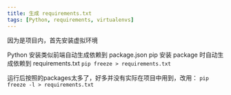 ```yaml
---
title: 生成 requirements.txt 
tags: [Python, requirements, virtualenvs]
---
```

因为是项目内，首先安装虚拟环境 

Python 安装类似前端自动生成依赖到 package.json
pip 安装 package 时自动生成依赖到 requirements.txt
`pip freeze > requirements.txt`

运行后按照的packages太多了，好多并没有实际在项目中用到，改用：
`pip freeze -l > requirements.txt`